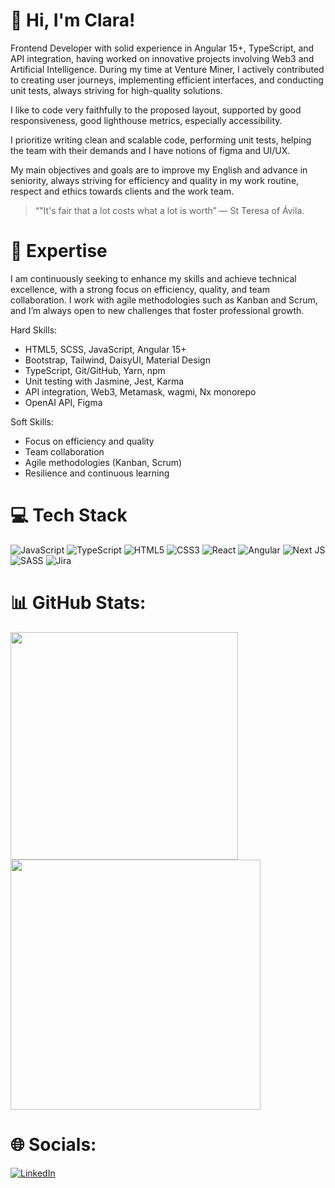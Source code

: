 # 👋 Hi, I'm Clara!

Frontend Developer with solid experience in Angular 15+, TypeScript, and API integration, having worked on innovative projects involving Web3 and Artificial Intelligence. During my time at Venture Miner, I actively contributed to creating user journeys, implementing efficient interfaces, and conducting unit tests, always striving for high-quality solutions.

I like to code very faithfully to the proposed layout, supported by good responsiveness, good lighthouse metrics, especially accessibility.

I prioritize writing clean and scalable code, performing unit tests, helping the team with their demands and I have notions of figma and UI/UX.

My main objectives and goals are to improve my English and advance in seniority, always striving for efficiency and quality in my work routine, respect and ethics towards clients and the work team.

> “"It's fair that a lot costs what a lot is worth” — St Teresa of Ávila.

# 🚀 Expertise

I am continuously seeking to enhance my skills and achieve technical excellence, with a strong focus on efficiency, quality, and team collaboration. I work with agile methodologies such as Kanban and Scrum, and I’m always open to new challenges that foster professional growth.

Hard Skills:

- HTML5, SCSS, JavaScript, Angular 15+
- Bootstrap, Tailwind, DaisyUI, Material Design
- TypeScript, Git/GitHub, Yarn, npm
- Unit testing with Jasmine, Jest, Karma
- API integration, Web3, Metamask, wagmi, Nx monorepo
- OpenAI API, Figma

Soft Skills:

- Focus on efficiency and quality
- Team collaboration
- Agile methodologies (Kanban, Scrum)
- Resilience and continuous learning

# 💻 Tech Stack

![JavaScript](https://img.shields.io/badge/javascript-%23323330.svg?style=for-the-badge&logo=javascript&logoColor=%23F7DF1E) ![TypeScript](https://img.shields.io/badge/typescript-%23007ACC.svg?style=for-the-badge&logo=typescript&logoColor=white) ![HTML5](https://img.shields.io/badge/html5-%23E34F26.svg?style=for-the-badge&logo=html5&logoColor=white) ![CSS3](https://img.shields.io/badge/css3-%231572B6.svg?style=for-the-badge&logo=css3&logoColor=white) ![React](https://img.shields.io/badge/react-%2320232a.svg?style=for-the-badge&logo=react&logoColor=%2361DAFB) ![Angular](https://img.shields.io/badge/angular-%2320232a.svg?style=for-the-badge&logo=angular&logoColor=%23F7DF1E) ![Next JS](https://img.shields.io/badge/Next-black?style=for-the-badge&logo=next.js&logoColor=white) ![SASS](https://img.shields.io/badge/SASS-hotpink.svg?style=for-the-badge&logo=SASS&logoColor=white) ![Jira](https://img.shields.io/badge/jira-%230A0FFF.svg?style=for-the-badge&logo=jira&logoColor=white)

# 📊 GitHub Stats:

<img src="https://github-readme-stats-wheat-two-53.vercel.app/api?username=ClaraFelix&theme=neon&hide_border=false&include_all_commits=false&count_private=false"  width="364px" /> <img src="https://github-readme-streak-stats.herokuapp.com/?user=ClaraFelix&theme=neon&hide_border=false"  width="400px" />

# 🌐 Socials:

[![LinkedIn](https://img.shields.io/badge/LinkedIn-%230077B5.svg?logo=linkedin&logoColor=white)](https://linkedin.com/in/clara-patricia-felix)
